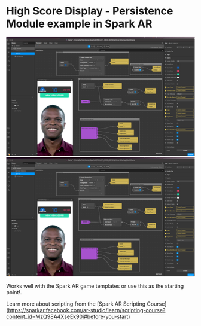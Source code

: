 # High Score Display - Persistence Module example in Spark AR
![Alt text](./screenshot1.png)
![Alt text](./screenshot1.png)

Works well with the Spark AR game templates or use this as the starting point!. 

Learn more about scripting from the [Spark AR Scripting Course] (https://sparkar.facebook.com/ar-studio/learn/scripting-course?content_id=MzQ98A4XseEk90i#before-you-start)